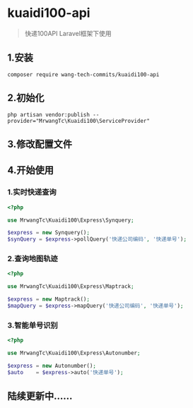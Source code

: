 # kuaidi100-api

> 快递100API Laravel框架下使用
## 1.安装

```shell script
composer require wang-tech-commits/kuaidi100-api
```

## 2.初始化

```shell script
php artisan vendor:publish --provider="MrwangTc\Kuaidi100\ServiceProvider"
```

## 3.修改配置文件

## 4.开始使用

### 1.实时快递查询
```php
<?php

use MrwangTc\Kuaidi100\Express\Synquery;

$express = new Synquery();
$synQuery = $express->pollQuery('快递公司编码', '快递单号');
```

### 2.查询地图轨迹
```php
<?php

use MrwangTc\Kuaidi100\Express\Maptrack;

$express = new Maptrack();
$mapQuery = $express->mapQuery('快递公司编码', '快递单号');
```

### 3.智能单号识别
```php
<?php

use MrwangTc\Kuaidi100\Express\Autonumber;

$express = new Autonumber();
$auto    = $express->auto('快递单号');
```

## 陆续更新中……
